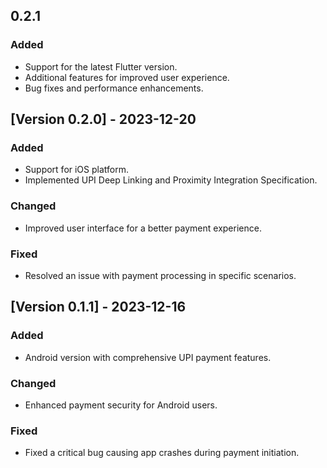 ## 0.2.1

### Added

- Support for the latest Flutter version.
- Additional features for improved user experience.
- Bug fixes and performance enhancements.


## [Version 0.2.0] - 2023-12-20

### Added

- Support for iOS platform.
- Implemented UPI Deep Linking and Proximity Integration Specification.

### Changed

- Improved user interface for a better payment experience.

### Fixed

- Resolved an issue with payment processing in specific scenarios.

## [Version 0.1.1] - 2023-12-16

### Added

- Android version with comprehensive UPI payment features.

### Changed

- Enhanced payment security for Android users.

### Fixed

- Fixed a critical bug causing app crashes during payment initiation.